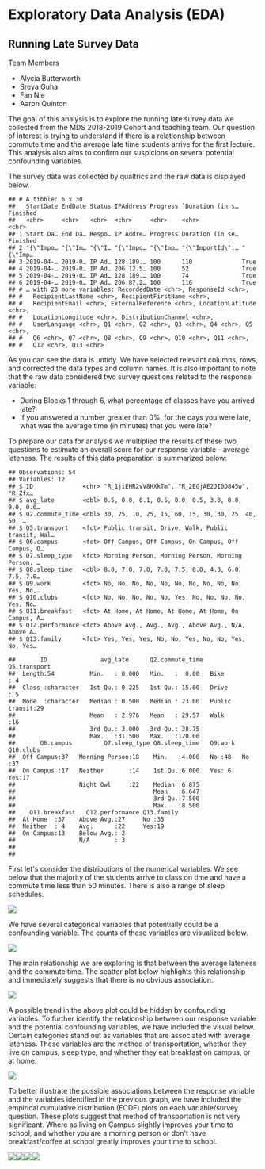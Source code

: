 Exploratory Data Analysis (EDA)
================

Running Late Survey Data
------------------------

Team Members
- Alycia Butterworth
- Sreya Guha
- Fan Nie
- Aaron Quinton

The goal of this analysis is to explore the running late survey data we collected from the MDS 2018-2019 Cohort and teaching team. Our question of interest is trying to understand if there is a relationship between commute time and the average late time students arrive for the first lecture. This analysis also aims to confirm our suspicions on several potential confounding variables.

The survey data was collected by qualtrics and the raw data is displayed below.

    ## # A tibble: 6 x 30
    ##   StartDate EndDate Status IPAddress Progress `Duration (in s… Finished
    ##   <chr>     <chr>   <chr>  <chr>     <chr>    <chr>            <chr>   
    ## 1 Start Da… End Da… Respo… IP Addre… Progress Duration (in se… Finished
    ## 2 "{\"Impo… "{\"Im… "{\"I… "{\"Impo… "{\"Imp… "{\"ImportId\":… "{\"Imp…
    ## 3 2019-04-… 2019-0… IP Ad… 128.189.… 100      110              True    
    ## 4 2019-04-… 2019-0… IP Ad… 206.12.5… 100      52               True    
    ## 5 2019-04-… 2019-0… IP Ad… 128.189.… 100      74               True    
    ## 6 2019-04-… 2019-0… IP Ad… 206.87.2… 100      116              True    
    ## # … with 23 more variables: RecordedDate <chr>, ResponseId <chr>,
    ## #   RecipientLastName <chr>, RecipientFirstName <chr>,
    ## #   RecipientEmail <chr>, ExternalReference <chr>, LocationLatitude <chr>,
    ## #   LocationLongitude <chr>, DistributionChannel <chr>,
    ## #   UserLanguage <chr>, Q1 <chr>, Q2 <chr>, Q3 <chr>, Q4 <chr>, Q5 <chr>,
    ## #   Q6 <chr>, Q7 <chr>, Q8 <chr>, Q9 <chr>, Q10 <chr>, Q11 <chr>,
    ## #   Q12 <chr>, Q13 <chr>

As you can see the data is untidy. We have selected relevant columns, rows, and corrected the data types and column names. It is also important to note that the raw data considered two survey questions related to the response variable:
- During Blocks 1 through 6, what percentage of classes have you arrived late?
- If you answered a number greater than 0%, for the days you were late, what was the average time (in minutes) that you were late?

To prepare our data for analysis we multiplied the results of these two questions to estimate an overall score for our response variable - average lateness. The results of this data preparation is summarized below:

    ## Observations: 54
    ## Variables: 12
    ## $ ID              <chr> "R_1jiEHR2vV8HXkTm", "R_2EGjAE2JI0D845w", "R_Zfx…
    ## $ avg_late        <dbl> 0.5, 0.0, 0.1, 0.5, 0.0, 0.5, 3.0, 0.0, 9.0, 0.0…
    ## $ Q2.commute_time <dbl> 30, 25, 10, 25, 15, 60, 15, 30, 30, 25, 40, 50, …
    ## $ Q5.transport    <fct> Public transit, Drive, Walk, Public transit, Wal…
    ## $ Q6.campus       <fct> Off Campus, Off Campus, On Campus, Off Campus, O…
    ## $ Q7.sleep_type   <fct> Morning Person, Morning Person, Morning Person, …
    ## $ Q8.sleep_time   <dbl> 8.0, 7.0, 7.0, 7.0, 7.5, 8.0, 4.0, 6.0, 7.5, 7.0…
    ## $ Q9.work         <fct> No, No, No, No, No, No, No, No, No, No, Yes, No,…
    ## $ Q10.clubs       <fct> No, No, No, No, No, Yes, No, No, No, No, Yes, No…
    ## $ Q11.breakfast   <fct> At Home, At Home, At Home, At Home, On Campus, A…
    ## $ Q12.performance <fct> Above Avg., Avg., Avg., Above Avg., N/A, Above A…
    ## $ Q13.family      <fct> Yes, Yes, Yes, No, No, Yes, No, No, Yes, No, Yes…

    ##       ID               avg_late      Q2.commute_time          Q5.transport
    ##  Length:54          Min.   : 0.000   Min.   :  0.00   Bike          : 4   
    ##  Class :character   1st Qu.: 0.225   1st Qu.: 15.00   Drive         : 5   
    ##  Mode  :character   Median : 0.500   Median : 23.00   Public transit:29   
    ##                     Mean   : 2.976   Mean   : 29.57   Walk          :16   
    ##                     3rd Qu.: 3.000   3rd Qu.: 38.75                       
    ##                     Max.   :31.500   Max.   :120.00                       
    ##       Q6.campus         Q7.sleep_type Q8.sleep_time   Q9.work  Q10.clubs
    ##  Off Campus:37   Morning Person:18    Min.   :4.000   No :48   No :37   
    ##  On Campus :17   Neither       :14    1st Qu.:6.000   Yes: 6   Yes:17   
    ##                  Night Owl     :22    Median :6.875                     
    ##                                       Mean   :6.647                     
    ##                                       3rd Qu.:7.500                     
    ##                                       Max.   :8.500                     
    ##    Q11.breakfast   Q12.performance Q13.family
    ##  At Home  :37    Above Avg.:27     No :35    
    ##  Neither  : 4    Avg.      :22     Yes:19    
    ##  On Campus:13    Below Avg.: 2               
    ##                  N/A       : 3               
    ##                                              
    ## 

First let's consider the distributions of the numerical variables. We see below that the majority of the students arrive to class on time and have a commute time less than 50 minutes. There is also a range of sleep schedules.

![](eda_running_late_files/figure-markdown_github/unnamed-chunk-6-1.png)

We have several categorical variables that potentially could be a confounding variable. The counts of these variables are visualized below.

![](eda_running_late_files/figure-markdown_github/unnamed-chunk-7-1.png)

The main relationship we are exploring is that between the average lateness and the commute time. The scatter plot below highlights this relationship and immediately suggests that there is no obvious association.

![](eda_running_late_files/figure-markdown_github/unnamed-chunk-8-1.png)

A possible trend in the above plot could be hidden by confounding variables. To further identify the relationship between our response variable and the potential confounding variables, we have included the visual below. Certain categories stand out as variables that are associated with average lateness. These variables are the method of transportation, whether they live on campus, sleep type, and whether they eat breakfast on campus, or at home.

![](eda_running_late_files/figure-markdown_github/unnamed-chunk-9-1.png)

To better illustrate the possible associations between the response variable and the variables identified in the previous graph, we have included the empirical cumulative distribution (ECDF) plots on each variable/survey question. These plots suggest that method of transportation is not very significant. Where as living on Campus slightly improves your time to school, and whether you are a morning person or don't have breakfast/coffee at school greatly improves your time to school.

![](eda_running_late_files/figure-markdown_github/unnamed-chunk-10-1.png)![](eda_running_late_files/figure-markdown_github/unnamed-chunk-10-2.png)![](eda_running_late_files/figure-markdown_github/unnamed-chunk-10-3.png)![](eda_running_late_files/figure-markdown_github/unnamed-chunk-10-4.png)
